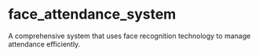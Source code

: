 # face_attendance_system
A comprehensive system that uses face recognition technology to manage attendance efficiently. 
